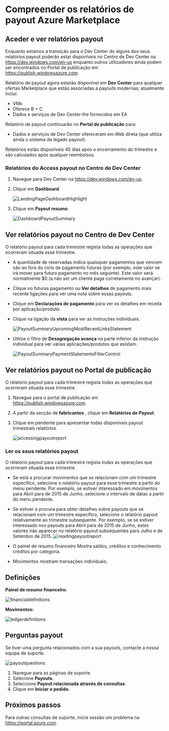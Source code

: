 <properties
   pageTitle="Compreender o Azure Marketplace payout elaboração de relatórios | Microsoft Azure"
   description="Saiba como rever e ingerir esta última o relatório de payout Azure Marketplace."
   services="marketplace-publishing"
   documentationCenter="na"
   authors="v-jeana"
   manager="lakoch"
   editor=""/>

<tags
   ms.service="marketplace"
   ms.devlang="na"
   ms.topic="article"
   ms.tgt_pltfrm="na"
   ms.workload="na"
   ms.date="09/19/2016"
   ms.author="v-jeana; hascipio; v-dabosl"/>

# <a name="understand-your-azure-marketplace-payout-reports"></a>Compreender os relatórios de payout Azure Marketplace

## <a name="access-and-view-your-payout-reports"></a>Aceder e ver relatórios payout

Enquanto estamos a transição para o Dev Center do alguns dos seus relatórios payout poderão estar disponíveis no Centro de Dev Center na https://dev.windows.com/en-us enquanto outros utilizadores ainda podem ser encontrados no Portal de publicação em https://publish.windowsazure.com.

Relatório de payout agora estarão disponível em **Dev Center** para qualquer ofertas Marketplace que estão associadas a payouts modernas; atualmente inclui:
- VMs
- Oferece B + C
- Dados e serviços de Dev Center-lhe fornecidos em EA

Relatório de payout continuarão no **Portal de publicação** para:
- Dados e serviços de Dev Center ofereceram em Web direta (que utiliza ainda o sistema de legado payout).

Relatórios estão disponíveis 45 dias após o encerramento do trimestre e são calculados após qualquer reembolsos.

### <a name="access-payout-reports-in-dev-center"></a>Relatórios do Access payout no Centro de Dev Center

1. Navegue para Dev Center na https://dev.windows.com/en-us.
2. Clique em **Dashboard**.

    ![LandingPageDashboardHighlight][1]

3. Clique em **Payout resumo**.

    ![DashboardPayoutSummary][2]


## <a name="view-your-payout-reports-in-dev-center"></a>Ver relatórios payout no Centro de Dev Center

O relatório payout para cada trimestre regista todas as operações que ocorreram situada esse trimestre.

- A quantidade de reservadas indica quaisquer pagamentos que vencem são ao fora do ciclo de pagamento futuras (por exemplo, este valor se irá mover para futuro pagamento no mês seguinte).  Este valor será normalmente $0 (a não ser um cliente paga corretamente no avançar).
- Clique no futuras pagamento ou **Ver detalhes** de pagamento mais recente ligações para ver uma nota sobre essas payouts.
- Clique em **Declarações de pagamento** para ver os detalhes em receita por aplicação/produto.
- Clique na ligação da **vista** para ver as instruções individuais.

    ![PayoutSummaryUpcomingMostRecentLinksStatement][3]

- Utilize o filtro de **Desagregação avança** na parte inferior da instrução individual para ver várias aplicações/produtos que existam.

    ![PayoutSummaryPaymentStatementsFilterControl][4]



## <a name="view-your-payout-reports-in-publishing-portal"></a>Ver relatórios payout no Portal de publicação
O relatório payout para cada trimestre regista todas as operações que ocorreram situada esse trimestre.

1. Navegue para o portal de publicação em https://publish.windowsazure.com.
2. A partir da secção de **fabricantes** , clique em **Relatórios de Payout**.
3. Clique em pendente para apresentar todas disponíveis payout trimestrais relatórios.

    ![accessingpayoutreport][5]


### <a name="read-your-payout-reports"></a>Ler os seus relatórios payout

O relatório payout para cada trimestre regista todas as operações que ocorreram situada esse trimestre.

- Se está a procurar movimentos que se relacionam com um trimestre específico, selecione o relatório payout para esse trimestre a partir do menu pendente. Por exemplo, se estiver interessado em movimentos para Abril para de 2015 de Junho, selecione o intervalo de datas a partir do menu pendente.
- Se estiver à procura para obter detalhes sobre payouts que se relacionam com um trimestre específico, selecione o relatório payout relativamente ao trimestre subsequente. Por exemplo, se se estiver interessado nos payouts para Abril para de 2015 de Junho, estes valores irão aparecer no relatório payout subsequentes para Julho e de Setembro de 2015.
![readingpayoutreport][6]

- O painel de resumo financeiro Mostra saldos, créditos e conhecimento créditos por categoria.
- Movimentos mostram transações individuais.

## <a name="definitions"></a>Definições

**Painel de resumo financeiro:**

![financialdefinitions][7]

**Movimentos:**

![ledgerdefinitions][8]

## <a name="payout-questions"></a>Perguntas payout

Se tiver uma pergunta relacionados com a sua payouts, contacte a nossa equipa de suporte.

![payoutquestions][9]

1. Navegue para as páginas de suporte.
2. Selecione **Payouts**.
3. Seleccione **Payout relacionada através de consultas**.
4. Clique em **Iniciar o pedido**.

## <a name="next-steps"></a>Próximos passos

Para outras consultas de suporte, inicie sessão um problema na <https://portal.azure.com>.

[1]: ./media/marketplace-publishing-report-payout/LandingPage-DashboardHighlight.png
[2]: ./media/marketplace-publishing-report-payout/Dashboard-PayoutSummary.png
[3]: ./media/marketplace-publishing-report-payout/PayoutSummary-UpcomingOrMostRecentPaymentLinksSingleStatementLink.png
[4]: ./media/marketplace-publishing-report-payout/PayoutSummary-PaymentStatements-SingleStatement-FilterControl.png
[5]: ./media/marketplace-publishing-report-payout/accessingpayoutreport.png
[6]: ./media/marketplace-publishing-report-payout/readingpayoutreport.png
[7]: ./media/marketplace-publishing-report-payout/financialdefinitions.png
[8]: ./media/marketplace-publishing-report-payout/ledgerdefinitions.png
[9]: ./media/marketplace-publishing-report-payout/payoutquestions.png
